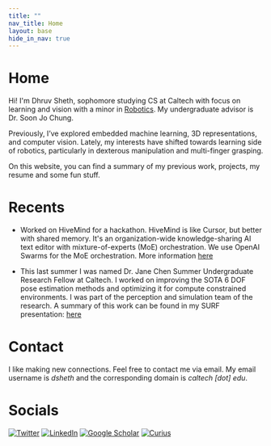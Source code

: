 ```yaml
---
title: ""
nav_title: Home
layout: base
hide_in_nav: true
---
```


# Home

Hi! I'm Dhruv Sheth, sophomore studying CS at Caltech with focus on learning and vision with a minor in [Robotics](https://mce.caltech.edu/academics/ugrad/robotics_minor). My undergraduate advisor is Dr. Soon Jo Chung. 

Previously, I’ve explored embedded machine learning, 3D representations, and computer vision. Lately, my interests have shifted towards learning side of robotics, particularly in dexterous manipulation and multi-finger grasping.

On this website, you can find a summary of my previous work, projects, my resume and some fun stuff. 

# Recents

- Worked on HiveMind for a hackathon. HiveMind is like Cursor, but better with shared memory. It's an organization-wide knowledge-sharing AI text editor with mixture-of-experts (MoE) orchestration. We use OpenAI Swarms for the MoE orchestration. More information [here](https://github.com/Sam-Fatehmanesh/Cerebral_hive_backend)

- This last summer I was named Dr. Jane Chen Summer Undergraduate Research Fellow at Caltech. I worked on improving the SOTA 6 DOF pose estimation methods and optimizing it for compute constrained environments. I was part of the perception and simulation team of the research. A summary of this work can be found in my SURF presentation: [here](https://dhruvmsheth.github.io/surf-research)

# Contact

I like making new connections. Feel free to contact me via email. My email username is _dsheth_ and the corresponding domain is _caltech [dot] edu_.

# Socials

[![Twitter](https://img.shields.io/badge/-Twitter-1DA1F2?style=flat-square&logo=twitter&logoColor=white)](https://twitter.com/dhruvsheth_) [![LinkedIn](https://img.shields.io/badge/-LinkedIn-0A66C2?style=flat-square&logo=linkedin&logoColor=white)](https://www.linkedin.com/in/dhruvmsheth) [![Google Scholar](https://img.shields.io/badge/-Google%20Scholar-4285F4?style=flat-square&logo=google-scholar&logoColor=white)](https://scholar.google.com/citations?user=HS1aYg8AAAAJ&hl=en) [![Curius](https://img.shields.io/badge/-Curius-1E90FF?style=flat-square&logo=internet-explorer&logoColor=white)](https://curius.app/dhruv-sheth)

